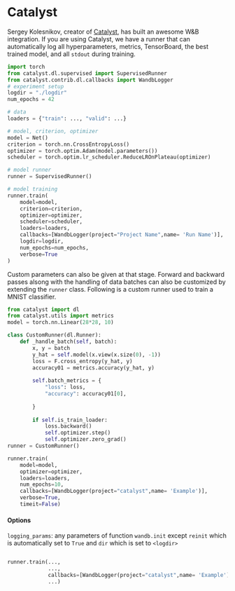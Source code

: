# Catalyst

Sergey Kolesnikov, creator of [Catalyst](https://github.com/catalyst-team/catalyst), has built an awesome W&B integration. If you are using Catalyst, we have a runner that can automatically log all hyperparameters, metrics, TensorBoard, the best trained model, and all `stdout` during training.

```python
import torch
from catalyst.dl.supervised import SupervisedRunner
from catalyst.contrib.dl.callbacks import WandbLogger
# experiment setup
logdir = "./logdir"
num_epochs = 42

# data
loaders = {"train": ..., "valid": ...}

# model, criterion, optimizer
model = Net()
criterion = torch.nn.CrossEntropyLoss()
optimizer = torch.optim.Adam(model.parameters())
scheduler = torch.optim.lr_scheduler.ReduceLROnPlateau(optimizer)

# model runner
runner = SupervisedRunner()

# model training
runner.train(
    model=model,
    criterion=criterion,
    optimizer=optimizer,
    scheduler=scheduler,
    loaders=loaders,
    callbacks=[WandbLogger(project="Project Name",name= 'Run Name')],
    logdir=logdir,
    num_epochs=num_epochs,
    verbose=True
)
```

Custom parameters can also be given at that stage. Forward and backward passes alsong with the handling of data batches can also be customized by extending the `runner` class. Following is a custom runner used to train a MNIST classifier.
```python
from catalyst import dl
from catalyst.utils import metrics
model = torch.nn.Linear(28*28, 10)

class CustomRunner(dl.Runner):
    def _handle_batch(self, batch):
        x, y = batch
        y_hat = self.model(x.view(x.size(0), -1))
        loss = F.cross_entropy(y_hat, y)
        accuracy01 = metrics.accuracy(y_hat, y)
        
        self.batch_metrics = {
            "loss": loss,
            "accuracy": accuracy01[0],
           
        }
        
        if self.is_train_loader:
            loss.backward()
            self.optimizer.step()
            self.optimizer.zero_grad()
runner = CustomRunner()     

runner.train(
    model=model, 
    optimizer=optimizer, 
    loaders=loaders, 
    num_epochs=10,
    callbacks=[WandbLogger(project="catalyst",name= 'Example')],
    verbose=True,
    timeit=False)


```


#### Options

`logging_params`:  any parameters of function `wandb.init`
                except `reinit` which is automatically set to `True`
                and `dir` which is set to `<logdir>`

```python

runner.train(...,
             ...,
             callbacks=[WandbLogger(project="catalyst",name= 'Example'),logging_params={params}],
             ...)
             
 ```
